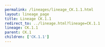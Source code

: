 ```yaml
---
permalink: /lineages/lineage_CK.1.1.html
layout: lineage_page
title: Lineage CK.1.1
redirect_to: ../lineage.html?lineage=CK.1.1
lineage: CK.1.1
parent: CK.1
children: ['CK.1.1']
---
```

